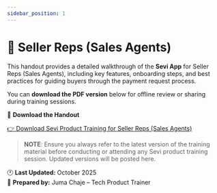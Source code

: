```yaml
---
sidebar_position: 1
---
```


# 📘 Seller Reps (Sales Agents)

This handout provides a detailed walkthrough of the **Sevi App** for Seller Reps (Sales Agents), including key features, onboarding steps, and best practices for guiding buyers through the payment request process.

You can **download the PDF version** below for offline review or sharing during training sessions.


📎 **Download the Handout**

[👉 Download Sevi Product Training for Seller Reps (Sales Agents)](/static/agent/Sevi%20Product%20Training%20for%20Seller%20Reps%20(Sales%20Agents)%20Final%20Edition%2003-10-25.pdf)


> **NOTE**: Ensure you always refer to the latest version of the training material before conducting or attending any Sevi product training session. Updated versions will be posted here.


🕐 **Last Updated:** October 2025  
👤 **Prepared by:** Juma Chaje – Tech Product Trainer
